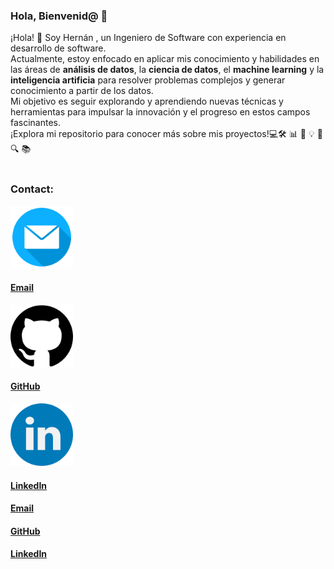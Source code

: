 ### Hola, Bienvenid@ 👋

¡Hola! 👋 Soy Hernán , un Ingeniero de Software con experiencia en desarrollo de software. <br>
Actualmente, estoy enfocado en aplicar mis conocimiento y  habilidades en las áreas  de
<strong>análisis de datos</strong>, la <strong>ciencia de datos</strong>, el <strong>machine learning</strong> y la <strong>inteligencia artificia</strong> para resolver problemas complejos y generar conocimiento a partir de los datos.  <br>
Mi objetivo es seguir explorando y aprendiendo nuevas técnicas y herramientas para impulsar la innovación y el progreso en estos campos fascinantes. 
<br>¡Explora mi repositorio para conocer más sobre mis proyectos!💻🛠️ 📊 🧠 💡 🚀 🔍 📚 
<br><br>

### Contact:
<section>
    <div class="container text-center">
      <div class="row">
        <div class="col-md-4 mb-4">
          <a href="mailto:hernan.araya96@outlook.com">
            <img src="email.png" alt="Email" width="100">
            <h4>Email</h4>
          </a>  
        </div>
        <div class="col-md-4 mb-4">
          <a href="https://github.com/haraya">
            <img src="github.png" alt="GitHub" width="100">
            <h4>GitHub</h4>
          </a>
        </div>
        <div class="col-md-4 mb-4">
          <a href="https://www.linkedin.com/in/haraya20/">
            <img src="linkedin.png" alt="LinkedIn" width="100">
            <h4>LinkedIn</h4>
          </a>
        </div>
      </div>
      <div class="row">
        <div class="col-md-4 mb-4">
          <a href="mailto:hernan.araya96@outlook.com">
            <h4>Email</h4>
          </a>  
        </div>
        <div class="col-md-4 mb-4">
          <a href="https://github.com/haraya">
            <h4>GitHub</h4>
          </a>
        </div>
        <div class="col-md-4 mb-4">
          <a href="https://www.linkedin.com/in/haraya20/">
            <h4>LinkedIn</h4>
          </a>
        </div>
      </div>
    </div>
</section>

